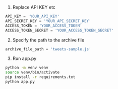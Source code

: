
1. Replace API KEY etc
```py
API_KEY = 'YOUR_API_KEY'
API_SECRET_KEY = 'YOUR_API_SECRET_KEY'
ACCESS_TOKEN = 'YOUR_ACCESS_TOKEN'
ACCESS_TOKEN_SECRET = 'YOUR_ACCESS_TOKEN_SECRET'
```

2. Specify the path to the archive file
```py
archive_file_path = 'tweets-sample.js'
```

3. Run app.py
```sh
python -m venv venv
source venv/bin/activate
pip install -r requirements.txt
python app.py
```

